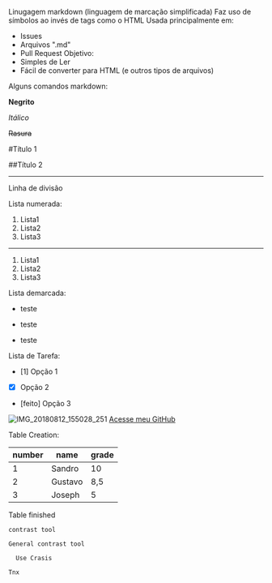 Linugagem markdown (linguagem de marcação simplificada)
Faz uso de símbolos ao invés de tags como o HTML
Usada principalmente em:
- Issues
- Arquivos ".md"
- Pull Request
Objetivo: 
- Simples de Ler
- Fácil de converter para HTML (e outros tipos de arquivos)

Alguns comandos markdown:

**Negrito**

*Itálico*

~~Rasura~~

#Título 1

##Título 2

---
Linha de divisão

Lista numerada:

1. Lista1
1. Lista2
1. Lista3
***
1. Lista1
1. Lista2
1. Lista3

Lista demarcada:

* teste
- teste
* teste

Lista de Tarefa:
- [1] Opção 1
- [x] Opção 2
- [feito] Opção 3

![IMG_20180812_155028_251](https://user-images.githubusercontent.com/90936509/152721752-e014a1cc-18a8-4687-9aca-9962c6fad5fd.jpg)
[Acesse meu GitHub](https://github.com/Sandro-Gomes/)

Table Creation:

number | name | grade
--- | --- | ---
1 | Sandro | 10
2 | Gustavo | 8,5
3 | Joseph | 5

Table finished

`contrast tool`

```
General contrast tool

  Use Crasis
  
Tnx
```
